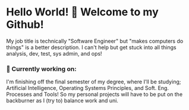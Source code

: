 # Hello World! 🤙 Welcome to my Github!

<!--
**MinuraIddamalgoda/MinuraIddamalgoda** is a ✨ _special_ ✨ repository because its `README.md` (this file) appears on your GitHub profile.

Here are some ideas to get you started:

- 🔭 I’m currently working on ...
- 🌱 I’m currently learning ...
- 👯 I’m looking to collaborate on ...
- 🤔 I’m looking for help with ...
- 💬 Ask me about ...
- 📫 How to reach me: ...
- 😄 Pronouns: ...
- ⚡ Fun fact: ...
-->

My job title is technically "Software Engineer" but "makes computers do things" is a better description. I can't help but get stuck into all things analysis, dev, test, sys admin, and ops!

### 🔭 Currently working on:
I'm finishing off the final semester of my degree, where I'll be studying; Artificial Intelligence, Operating Systems Principles, and Soft. Eng. Processes and Tools! So my personal projects will have to be put on the backburner as I (try to) balance work and uni.

